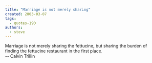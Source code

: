 ```yaml
---
title: "Marriage is not merely sharing"
created: 2003-03-07
tags: 
  - quotes-190
authors: 
  - steve
---
```


Marriage is not merely sharing the fettucine, but sharing the burden of finding the fettucine restaurant in the first place.  
\-- Calvin Trillin
